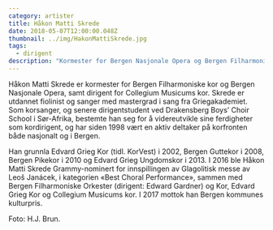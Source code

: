 ```yaml
---
category: artister
title: Håkon Matti Skrede
date: 2018-05-07T12:00:00.048Z
thumbnail: ../img/HakonMattiSkrede.jpg
tags:
  - dirigent
description: "Kormester for Bergen Nasjonale Opera og Bergen Filharmoniske Kor, samt dirigent for Collegiûm Mûsicûm. Får jevnlig gode kritikker for sitt arbeid som kormester, og har grunnlagt flere av bergenskorene tilknyttet Harmonien."
---
```

Håkon Matti Skrede er kormester for Bergen Filharmoniske kor og Bergen Nasjonale Opera, samt dirigent for Collegium Musicums kor.  Skrede er utdannet fiolinist og sanger med mastergrad i sang fra Griegakademiet. Som korsanger, og senere dirigentstudent ved Drakensberg Boys’ Choir School i Sør-Afrika, bestemte han seg for å videreutvikle sine ferdigheter som kordirigent, og har siden 1998 vært en aktiv deltaker på korfronten både nasjonalt og i Bergen.

Han grunnla Edvard Grieg Kor (tidl. KorVest) i 2002, Bergen Guttekor i 2008, Bergen Pikekor i 2010 og Edvard Grieg Ungdomskor i 2013. I 2016 ble Håkon Matti Skrede Grammy-nominert for innspillingen av Glagolitisk messe av Leoš Janácek, i kategorien «Best Choral Performance», sammen med Bergen Filharmoniske Orkester (dirigent: Edward Gardner) og Kor, Edvard Grieg Kor og Collegium Musicums kor. I 2017 mottok han Bergen kommunes kulturpris.  

Foto: H.J. Brun.

